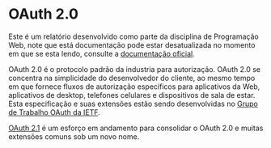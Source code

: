 # OAuth 2.0

Este é um relatório desenvolvido como parte da disciplina de Programação Web, note que está documentação pode estar desatualizada no momento em que se esta lendo, consulte a [documentação oficial](https://oauth.net/2/).

OAuth 2.0 é o protocolo padrão da industria para autorização. OAuth 2.0 se concentra na simplicidade do desenvolvedor do cliente, ao mesmo tempo em que fornece fluxos de autorização específicos para aplicativos da Web, aplicativos de desktop, telefones celulares e dispositivos de sala de estar. Esta especificação e suas extensões estão sendo desenvolvidas no [Grupo de Trabalho OAuth da IETF](https://datatracker.ietf.org/wg/oauth/about/).

[OAuth 2.1](/oauth2.1) é um esforço em andamento para consolidar o OAuth 2.0 e muitas extensões comuns sob um novo nome.
